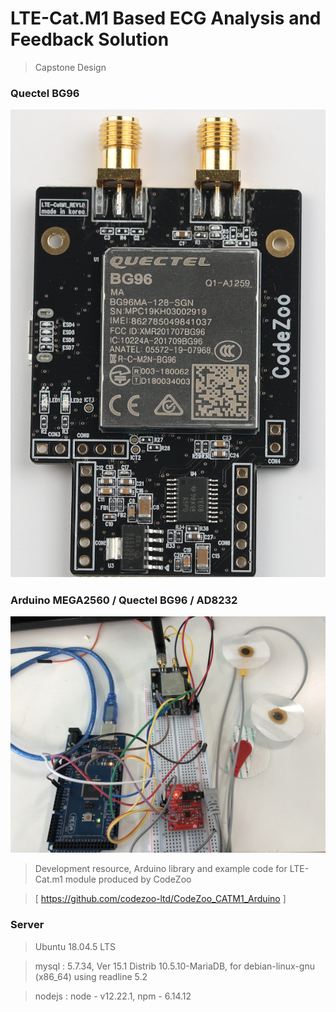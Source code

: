 # LTE-Cat.M1 Based ECG Analysis and Feedback Solution
> Capstone Design

### Quectel BG96
<img src="/Img/bg96.png">

### Arduino MEGA2560 / Quectel BG96 / AD8232
<img src="/Img/product.jpg">

> Development resource, Arduino library and example code for LTE-Cat.m1 module produced by CodeZoo


> [ https://github.com/codezoo-ltd/CodeZoo_CATM1_Arduino ]

### Server
> Ubuntu 18.04.5 LTS


> mysql : 5.7.34, Ver 15.1 Distrib 10.5.10-MariaDB, for debian-linux-gnu (x86_64) using readline 5.2


> nodejs : node - v12.22.1, npm - 6.14.12
